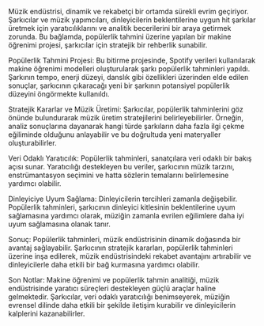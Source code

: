 Müzik endüstrisi, dinamik ve rekabetçi bir ortamda sürekli evrim geçiriyor. Şarkıcılar ve müzik yapımcıları, dinleyicilerin beklentilerine uygun hit şarkılar üretmek için yaratıcılıklarını ve analitik becerilerini bir araya getirmek zorunda. Bu bağlamda, popülerlik tahmini üzerine yapılan bir makine öğrenimi projesi, şarkıcılar için stratejik bir rehberlik sunabilir.

Popülerlik Tahmini Projesi:
Bu bitirme projesinde, Spotify verileri kullanılarak makine öğrenimi modelleri oluşturularak şarkı popülerlik tahminleri yapıldı. Şarkının tempo, enerji düzeyi, danslık gibi özellikleri üzerinden elde edilen sonuçlar, şarkıcının çıkaracağı yeni bir şarkının potansiyel popülerlik düzeyini öngörmekte kullanıldı.

Stratejik Kararlar ve Müzik Üretimi:
Şarkıcılar, popülerlik tahminlerini göz önünde bulundurarak müzik üretim stratejilerini belirleyebilirler. Örneğin, analiz sonuçlarına dayanarak hangi türde şarkıların daha fazla ilgi çekme eğiliminde olduğunu anlayabilir ve bu doğrultuda yeni materyaller oluşturabilirler.

Veri Odaklı Yaratıcılık:
Popülerlik tahminleri, sanatçılara veri odaklı bir bakış açısı sunar. Yaratıcılığı destekleyen bu veriler, şarkıcının müzik tarzını, enstrümantasyon seçimini ve hatta sözlerin temalarını belirlemesine yardımcı olabilir.

Dinleyiciye Uyum Sağlama:
Dinleyicilerin tercihleri zamanla değişebilir. Popülerlik tahminleri, şarkıcının dinleyici kitlesinin beklentilerine uyum sağlamasına yardımcı olarak, müziğin zamanla evrilen eğilimlere daha iyi uyum sağlamasına olanak tanır.

Sonuç:
Popülerlik tahminleri, müzik endüstrisinin dinamik doğasında bir avantaj sağlayabilir. Şarkıcının stratejik kararları, popülerlik tahminleri üzerine inşa edilerek, müzik endüstrisindeki rekabet avantajını artırabilir ve dinleyicilerle daha etkili bir bağ kurmasına yardımcı olabilir.

Son Notlar:
Makine öğrenimi ve popülerlik tahmin analitiği, müzik endüstrisinde yaratıcı süreçleri destekleyen güçlü araçlar haline gelmektedir. Şarkıcılar, veri odaklı yaratıcılığı benimseyerek, müziğin evrensel dilinde daha etkili bir şekilde iletişim kurabilir ve dinleyicilerin kalplerini kazanabilirler.
